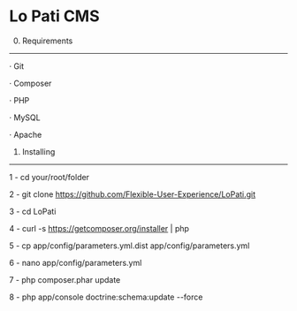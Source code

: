 Lo Pati CMS
========================


0) Requirements
----------------------------------
· Git

· Composer

· PHP

· MySQL

· Apache



1) Installing
----------------------------------

1 - cd your/root/folder

2 - git clone https://github.com/Flexible-User-Experience/LoPati.git

3 - cd LoPati

4 - curl -s https://getcomposer.org/installer | php

5 - cp app/config/parameters.yml.dist app/config/parameters.yml

6 - nano app/config/parameters.yml

7 - php composer.phar update

8 - php app/console doctrine:schema:update --force

